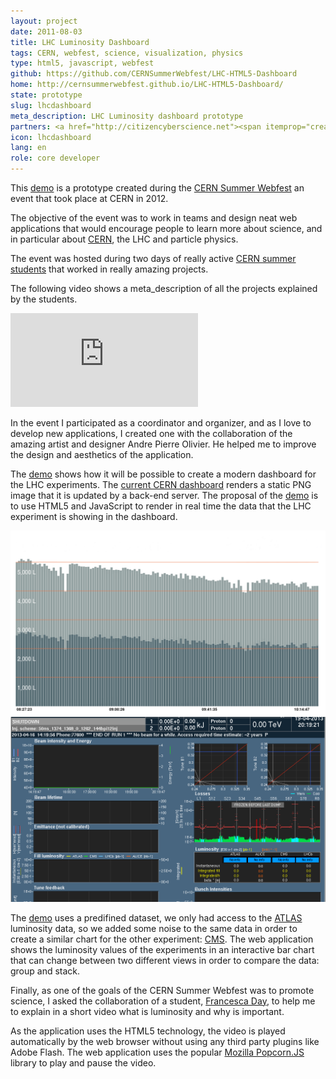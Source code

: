 ```yaml
---
layout: project
date: 2011-08-03
title: LHC Luminosity Dashboard
tags: CERN, webfest, science, visualization, physics
type: html5, javascript, webfest
github: https://github.com/CERNSummerWebfest/LHC-HTML5-Dashboard
home: http://cernsummerwebfest.github.io/LHC-HTML5-Dashboard/ 
state: prototype
slug: lhcdashboard
meta_description: LHC Luminosity dashboard prototype 
partners: <a href="http://citizencyberscience.net"><span itemprop="creator">Citizen Cyberscience Centre</span></a> 
icon: lhcdashboard
lang: en
role: core developer
---
```


This [demo](http://cernsummerwebfest.github.io/LHC-HTML5-Dashboard/) is a prototype created during the [CERN Summer Webfest](http://www.citizencyberscience.net/events/cernsswebfest2011/) an event that took place at CERN in 2012.

The objective of the event was to work in teams and design neat web applications that would encourage 
people to learn more about science, and in particular about [CERN](http://cern.ch), the LHC and particle physics.

The event was hosted during two days of really active [CERN summer students](http://hr-recruit.web.cern.ch/hr-recruit/summies/default%20page/) that worked in really amazing projects.

The following video shows a meta_description of all the projects explained by the students.

<div class="embed-responsive embed-responsive-16by9">
    <iframe src="https://www.youtube-nocookie.com/embed/cky9OFcoIsI?rel=0" frameborder="0" allowfullscreen></iframe>
</div>

In the event I participated as a coordinator and organizer, and as I love to develop new applications, I created one with the collaboration of the amazing artist and designer Andre Pierre Olivier. He helped me to improve the design and aesthetics of the application.

The [demo](http://cernsummerwebfest.github.io/LHC-HTML5-Dashboard/) shows how it will be possible to create a modern dashboard for the LHC experiments. The [current CERN dashboard](http://lhcdashboard.web.cern.ch/lhcdashboard/) renders a static PNG image that it is updated by a back-end server. The proposal of the [demo](http://cernsummerwebfest.github.io/LHC-HTML5-Dashboard/) is to use HTML5 and JavaScript to render in real time the data that the LHC experiment is showing in the dashboard.

<div class="row-fluid">
    <div class="col-md-6">
    <img src="/assets/img/project/lhcdashboard.png" class="img-responsive">
    </div>
    <div class="col-md-6">
    <img src="/assets/img/project/dashboard.png" class="img-responsive">
    </div>
</div>

The [demo](http://cernsummerwebfest.github.io/LHC-HTML5-Dashboard/) uses a predifined dataset, we only had access to the [ATLAS](http://atlas.web.cern.ch/Atlas/Collaboration/) luminosity data, so we added some noise to the same data in order to create a similar chart for the other experiment: [CMS](http://cms.web.cern.ch/). The web application shows the luminosity values of the experiments in an interactive bar chart that can change between two different views in order to compare the data: group and stack.

Finally, as one of the goals of the CERN Summer Webfest was to promote science, I asked the collaboration of a student, [Francesca Day](http://cambridge.academia.edu/FrancescaDay), to help me to explain in a short video what is luminosity and why is important. 

As the application uses the HTML5 technology, the video is played automatically by the web browser without using any third party plugins like Adobe Flash. The web application uses the popular [Mozilla Popcorn.JS](http://popcornjs.org/) library to play and pause the video.
